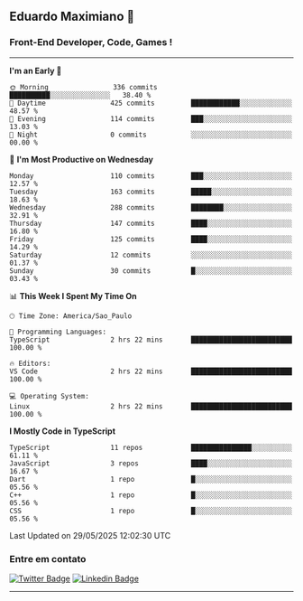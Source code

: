 ## Eduardo Maximiano 👋

### Front-End Developer, Code, Games !

---

<!--START_SECTION:waka-->
**I'm an Early 🐤** 

```text
🌞 Morning                336 commits         ██████████░░░░░░░░░░░░░░░   38.40 % 
🌆 Daytime                425 commits         ████████████░░░░░░░░░░░░░   48.57 % 
🌃 Evening                114 commits         ███░░░░░░░░░░░░░░░░░░░░░░   13.03 % 
🌙 Night                  0 commits           ░░░░░░░░░░░░░░░░░░░░░░░░░   00.00 % 
```
📅 **I'm Most Productive on Wednesday** 

```text
Monday                   110 commits         ███░░░░░░░░░░░░░░░░░░░░░░   12.57 % 
Tuesday                  163 commits         █████░░░░░░░░░░░░░░░░░░░░   18.63 % 
Wednesday                288 commits         ████████░░░░░░░░░░░░░░░░░   32.91 % 
Thursday                 147 commits         ████░░░░░░░░░░░░░░░░░░░░░   16.80 % 
Friday                   125 commits         ████░░░░░░░░░░░░░░░░░░░░░   14.29 % 
Saturday                 12 commits          ░░░░░░░░░░░░░░░░░░░░░░░░░   01.37 % 
Sunday                   30 commits          █░░░░░░░░░░░░░░░░░░░░░░░░   03.43 % 
```


📊 **This Week I Spent My Time On** 

```text
🕑︎ Time Zone: America/Sao_Paulo

💬 Programming Languages: 
TypeScript               2 hrs 22 mins       █████████████████████████   100.00 % 

🔥 Editors: 
VS Code                  2 hrs 22 mins       █████████████████████████   100.00 % 

💻 Operating System: 
Linux                    2 hrs 22 mins       █████████████████████████   100.00 % 
```

**I Mostly Code in TypeScript** 

```text
TypeScript               11 repos            ███████████████░░░░░░░░░░   61.11 % 
JavaScript               3 repos             ████░░░░░░░░░░░░░░░░░░░░░   16.67 % 
Dart                     1 repo              █░░░░░░░░░░░░░░░░░░░░░░░░   05.56 % 
C++                      1 repo              █░░░░░░░░░░░░░░░░░░░░░░░░   05.56 % 
CSS                      1 repo              █░░░░░░░░░░░░░░░░░░░░░░░░   05.56 % 
```




 Last Updated on 29/05/2025 12:02:30 UTC
<!--END_SECTION:waka-->

### Entre em contato

[![Twitter Badge](https://img.shields.io/badge/-@edmaxi-1ca0f1?style=flat-square&labelColor=1ca0f1&logo=twitter&logoColor=white&link=https://twitter.com/edmaxi)](https://twitter.com/edmaxi)
[![Linkedin Badge](https://img.shields.io/badge/-Eduardo_Maximiano-0077B5?style=flat-square&logo=Linkedin&logoColor=white&link=https://www.linkedin.com/in/maximiano-eduardo)](https://www.linkedin.com/in/maximiano-eduardo)

---
